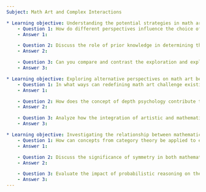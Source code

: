```yaml
---
Subject: Math Art and Complex Interactions

* Learning objective: Understanding the potential strategies in math art as a vehicle for new discoveries.
    - Question 1: How do different perspectives influence the choice of strategies used in math art, and what implications does this have for discovery?
    - Answer 1: 

    - Question 2: Discuss the role of prior knowledge in determining the strategy one adopts in math art. How can this lead to new insights?
    - Answer 2:

    - Question 3: Can you compare and contrast the exploration and exploitation strategies in the context of math art? Provide examples to illustrate your points.
    - Answer 3:

* Learning objective: Exploring alternative perspectives on math art beyond traditional definitions.
    - Question 1: In what ways can redefining math art challenge existing paradigms within both the art and mathematics communities?
    - Answer 1:

    - Question 2: How does the concept of depth psychology contribute to our understanding of math art as a transformative practice?
    - Answer 2:

    - Question 3: Analyze how the integration of artistic and mathematical practices can lead to a more holistic understanding of both fields. What are the potential benefits of this integration?
    - Answer 3:

* Learning objective: Investigating the relationship between mathematical principles and artistic expression in the context of math art.
    - Question 1: How can concepts from category theory be applied to enhance our understanding of the interactions between math and art?
    - Answer 1:

    - Question 2: Discuss the significance of symmetry in both mathematical and artistic practices. How can this concept be leveraged in math art?
    - Answer 2:

    - Question 3: Evaluate the impact of probabilistic reasoning on the creation and interpretation of math art. How does uncertainty play a role in this dynamic?
    - Answer 3:
---
```

